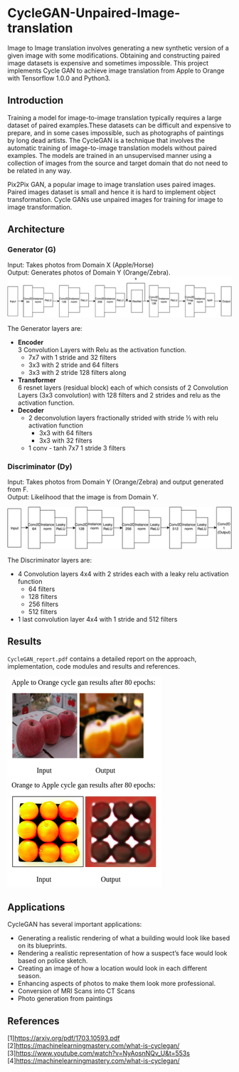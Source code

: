 # CycleGAN-Unpaired-Image-translation     
Image to Image translation involves generating a new synthetic version of a given image with some modifications. Obtaining and constructing paired image datasets is  expensive and sometimes impossible. This project implements Cycle GAN to achieve image translation from Apple to Orange with Tensorflow 1.0.0 and Python3. 

## Introduction

Training a model for image-to-image translation typically requires a large dataset of paired examples.These datasets can be difficult and expensive to prepare, and in some cases impossible, such as photographs of paintings by long dead artists. The CycleGAN is a technique that involves the automatic training of image-to-image translation models without paired examples. The models are trained in an unsupervised manner using a collection of images from the source and target domain that do not need to be related in any way.

Pix2Pix GAN, a popular image to image translation uses paired images. Paired images dataset is small and hence it is hard to implement object transformation. Cycle GANs use unpaired images for training for image to image transformation.

## Architecture
 
### **Generator (G)**
Input: Takes photos from Domain X (Apple/Horse)    
Output: Generates photos of Domain Y (Orange/Zebra).  
![generator](gen.png)

The Generator layers are:
- **Encoder**   
3 Convolution Layers with Relu as the activation function.
    - 7x7 with 1 stride and 32 filters 
    - 3x3 with 2 stride and 64 filters
    - 3x3 with 2 stride 128 filters  along
- **Transformer**   
6 resnet layers (residual block) each of which consists of 2 Convolution Layers (3x3 convolution) with 128 filters and 2 strides and relu as the activation function. 
- **Decoder**
    - 2 deconvolution layers fractionally strided with stride ½ with relu activation function
        - 3x3 with 64 filters 
        - 3x3 with 32 filters 
    - 1 conv - tanh 7x7 1 stride 3 filters

### **Discriminator (Dy)**
Input: Takes photos from  Domain Y (Orange/Zebra) and output generated from F.                                         
Output: Likelihood that the image is from Domain Y.   

![discriminator](disc.png)

The Discriminator layers are:
- 4 Convolution layers 4x4 with 2 strides each with a leaky relu activation function
    - 64 filters
    - 128 filters
    - 256 filters
    - 512 filters
- 1 last convolution layer 4x4 with 1 stride and 512 filters


## Results

`CycleGAN_report.pdf` contains a detailed report on the approach, implementation, code modules and results and references. 

![results](results.png)

## Applications
CycleGAN has several important applications:

- Generating a realistic rendering of what a building would look like based on its blueprints.
- Rendering a realistic representation of how a suspect’s face would look based on police sketch.
- Creating an image of how a location would look in each different season.
- Enhancing aspects of photos to make them look more professional.
- Conversion of MRI Scans into CT Scans
- Photo generation from paintings

## References
[1]https://arxiv.org/pdf/1703.10593.pdf   
[2]https://machinelearningmastery.com/what-is-cyclegan/   
[3]https://www.youtube.com/watch?v=NyAosnNQv_U&t=553s   
[4]https://machinelearningmastery.com/what-is-cyclegan/   
